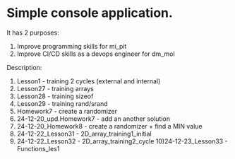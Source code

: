 # Simple console application.
It has 2 purposes:
1) Improve programming skills for mi_pit
2) Improve CI/CD skills as a devops engineer for dm_mol


Description:
1) Lesson1 - training 2 cycles (external and internal)
2) Lesson27 - training arrays
3) Lesson28 - training sizeof
4) Lesson29 - training rand/srand
5) Homework7 - create a randomizer
6) 24-12-20_upd.Homework7 - add an another solution
7) 24-12-20_Homework8 - create a randomizer + find a MIN value
8) 24-12-22_Lesson31 - 2D_array_training1_initial
9) 24-12-22_Lesson32 - 2D_array_training2_cycle
10)24-12-23_Lesson33 - Functions_les1
